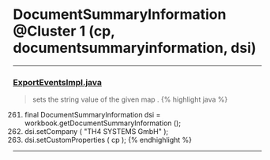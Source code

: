 # DocumentSummaryInformation @Cluster 1 (cp, documentsummaryinformation, dsi)

***

### [ExportEventsImpl.java](https://searchcode.com/codesearch/view/122444114/)
> sets the string value of the given map . 
{% highlight java %}
261. final DocumentSummaryInformation dsi = workbook.getDocumentSummaryInformation ();
262. dsi.setCompany ( "TH4 SYSTEMS GmbH" );
266. dsi.setCustomProperties ( cp );
{% endhighlight %}

***

